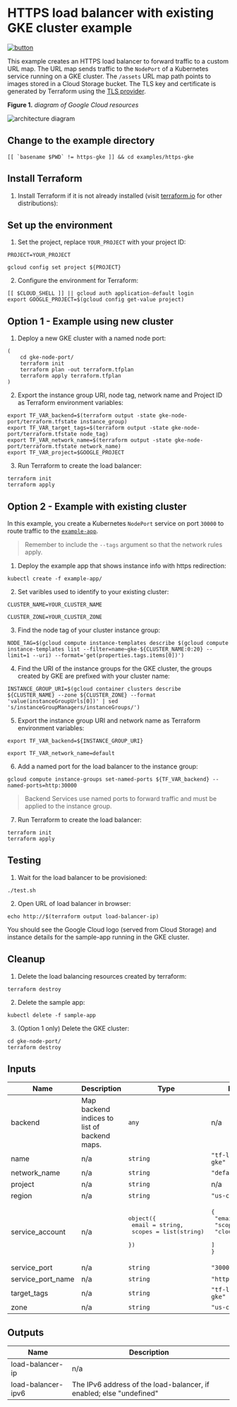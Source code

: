# HTTPS load balancer with existing GKE cluster example

[![button](http://gstatic.com/cloudssh/images/open-btn.png)](https://console.cloud.google.com/cloudshell/open?git_repo=https://github.com/GoogleCloudPlatform/terraform-google-lb-http&working_dir=examples/https-gke&page=shell&tutorial=README.md)

This example creates an HTTPS load balancer to forward traffic to a custom URL map. The URL map sends traffic to the `NodePort` of a Kubernetes service running on a GKE cluster. The `/assets` URL map path points to images stored in a Cloud Storage bucket. The TLS key and certificate is generated by Terraform using the [TLS provider](https://www.terraform.io/docs/providers/tls/index.html).

**Figure 1.** *diagram of Google Cloud resources*

![architecture diagram](https://raw.githubusercontent.com/GoogleCloudPlatform/terraform-google-lb-http/master/examples/https-gke/diagram.png)

## Change to the example directory

```
[[ `basename $PWD` != https-gke ]] && cd examples/https-gke
```

## Install Terraform

1. Install Terraform if it is not already installed (visit [terraform.io](https://terraform.io) for other distributions):

## Set up the environment

1. Set the project, replace `YOUR_PROJECT` with your project ID:

```
PROJECT=YOUR_PROJECT
```

```
gcloud config set project ${PROJECT}
```

2. Configure the environment for Terraform:

```
[[ $CLOUD_SHELL ]] || gcloud auth application-default login
export GOOGLE_PROJECT=$(gcloud config get-value project)
```

## Option 1 - Example using new cluster

1. Deploy a new GKE cluster with a named node port:

```
(
    cd gke-node-port/
    terraform init
    terraform plan -out terraform.tfplan
    terraform apply terraform.tfplan
)
```

2. Export the instance group URI, node tag, network name and Project ID as Terraform environment variables:

```
export TF_VAR_backend=$(terraform output -state gke-node-port/terraform.tfstate instance_group)
export TF_VAR_target_tags=$(terraform output -state gke-node-port/terraform.tfstate node_tag)
export TF_VAR_network_name=$(terraform output -state gke-node-port/terraform.tfstate network_name)
export TF_VAR_project=$GOOGLE_PROJECT
```

3. Run Terraform to create the load balancer:

```
terraform init
terraform apply
```

## Option 2 - Example with existing cluster

In this example, you create a Kubernetes `NodePort` service on port `30000` to route traffic to the [`example-app`](./k8s/example-app).

> Remember to include the `--tags` argument so that the network rules apply.

1. Deploy the example app that shows instance info with https redirection:

```
kubectl create -f example-app/
```

2. Set varibles used to identify to your existing cluster:

```
CLUSTER_NAME=YOUR_CLUSTER_NAME
```

```
CLUSTER_ZONE=YOUR_CLUSTER_ZONE
```

3. Find the node tag of your cluster instance group:

```
NODE_TAG=$(gcloud compute instance-templates describe $(gcloud compute instance-templates list --filter=name~gke-${CLUSTER_NAME:0:20} --limit=1 --uri) --format='get(properties.tags.items[0])')
```

4. Find the URI of the instance groups for the GKE cluster, the groups created by GKE are prefixed with your cluster name:

```
INSTANCE_GROUP_URI=$(gcloud container clusters describe ${CLUSTER_NAME} --zone ${CLUSTER_ZONE} --format 'value(instanceGroupUrls[0])' | sed 's/instanceGroupManagers/instanceGroups/')
```

5. Export the instance group URI and network name as Terraform environment variables:

```
export TF_VAR_backend=${INSTANCE_GROUP_URI}
```

```
export TF_VAR_network_name=default
```

6. Add a named port for the load balancer to the instance group:

```
gcloud compute instance-groups set-named-ports ${TF_VAR_backend} --named-ports=http:30000
```

> Backend Services use named ports to forward traffic and must be applied to the instance group.

7. Run Terraform to create the load balancer:

```
terraform init
terraform apply
```

## Testing

1. Wait for the load balancer to be provisioned:

```
./test.sh
```

2. Open URL of load balancer in browser:

```
echo http://$(terraform output load-balancer-ip)
```

You should see the Google Cloud logo (served from Cloud Storage) and instance details for the sample-app running in the GKE cluster.

## Cleanup

1. Delete the load balancing resources created by terraform:

```
terraform destroy
```

2. Delete the sample app:

```
kubectl delete -f sample-app
```

3. (Option 1 only) Delete the GKE cluster:

```
cd gke-node-port/
terraform destroy
```

<!-- BEGINNING OF PRE-COMMIT-TERRAFORM DOCS HOOK -->
## Inputs

| Name | Description | Type | Default | Required |
|------|-------------|------|---------|:--------:|
| backend | Map backend indices to list of backend maps. | `any` | n/a | yes |
| name | n/a | `string` | `"tf-lb-https-gke"` | no |
| network\_name | n/a | `string` | `"default"` | no |
| project | n/a | `string` | n/a | yes |
| region | n/a | `string` | `"us-central1"` | no |
| service\_account | n/a | <pre>object({<br>    email  = string,<br>    scopes = list(string)<br>  })</pre> | <pre>{<br>  "email": "",<br>  "scopes": [<br>    "cloud-platform"<br>  ]<br>}</pre> | no |
| service\_port | n/a | `string` | `"30000"` | no |
| service\_port\_name | n/a | `string` | `"http"` | no |
| target\_tags | n/a | `string` | `"tf-lb-https-gke"` | no |
| zone | n/a | `string` | `"us-central1-f"` | no |

## Outputs

| Name | Description |
|------|-------------|
| load-balancer-ip | n/a |
| load-balancer-ipv6 | The IPv6 address of the load-balancer, if enabled; else "undefined" |

<!-- END OF PRE-COMMIT-TERRAFORM DOCS HOOK -->
